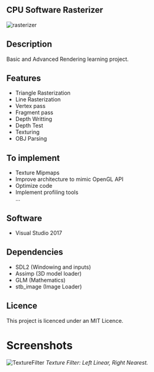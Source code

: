 ## CPU Software Rasterizer
![rasterizer](https://github.com/maxbrundev/Rasterizer/assets/32653095/0c8099a7-6bdf-48cd-a0fb-d07e6d025843)

## Description
Basic and Advanced Rendering learning project.

## Features
- Triangle Rasterization
- Line Rasterization
- Vertex pass
- Fragment pass
- Depth Writting
- Depth Test
- Texturing
- OBJ Parsing

## To implement
- Texture Mipmaps
- Improve architecture to mimic OpenGL API
- Optimize code
- Implement profiling tools  
...

## Software
- Visual Studio 2017

## Dependencies
- SDL2 (Windowing and inputs)
- Assimp (3D model loader)
- GLM (Mathematics)
- stb_image (Image Loader)

## Licence
This project is licenced under an MIT Licence.

# Screenshots
![TextureFilter](https://github.com/maxbrundev/Rasterizer/assets/32653095/b9a5a633-657d-4205-8575-53fdfb76b4b3)
*Texture Filter: Left Linear, Right Nearest.*
